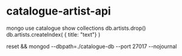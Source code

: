 # catalogue-artist-api

mongo
use catalogue
show collections
db.artists.drop()
db.artists.createIndex( { title: "text"} )

reset && mongod --dbpath=./catalogue-db --port 27017 --nojournal

